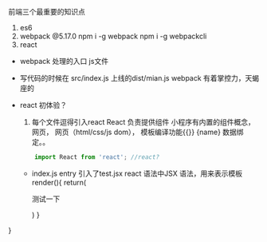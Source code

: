 前端三个最重要的知识点
1. es6
2. webpack
    @5.17.0
    npm i -g webpack
    npm i -g webpackcli
3. react

- webpack 处理的入口  js文件

- 写代码的时候在 src/index.js 上线的dist/mian.js
    webpack 有着掌控力，天蝎座的
  
- react 初体验？
    1. 每个文件逗得引入react
    React 负责提供组件 小程序有内置的组件概念，网页，
    网页（html/css/js dom），
    模板编译功能{{}}  {name} 数据绑定。。
    ```js
        import React from 'react'; //react?
    ```

    - index.js entry 引入了test.jsx
    react 语法中JSX 语法，用来表示模板
     render(){
        return(
            <p>测试一下</p>
        )
    }

}